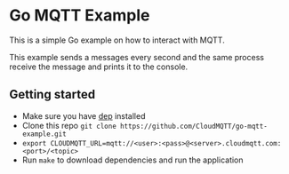 # Go MQTT Example

This is a simple Go example on how to interact with MQTT.

This example sends a messages every second and the same process receive the message and prints it to the console.

## Getting started

- Make sure you have [dep](https://github.com/golang/dep) installed
- Clone this repo `git clone https://github.com/CloudMQTT/go-mqtt-example.git`
- `export CLOUDMQTT_URL=mqtt://<user>:<pass>@<server>.cloudmqtt.com:<port>/<topic>`
- Run `make` to download dependencies and run the application
